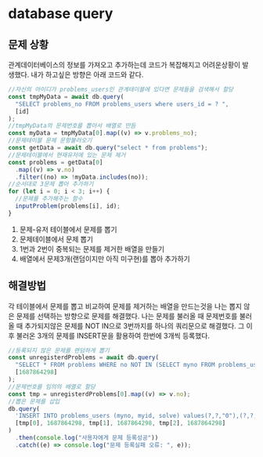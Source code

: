 # database query

## 문제 상황

관계데이터베이스의 정보를 가져오고 추가하는데 코드가 복잡해지고 어려운상황이 발생했다.
내가 하고싶은 방향은 아래 코드와 같다.

```javascript
//자신의 아이디가 problems_users인 관계테이블에 있다면 문제들을 검색해서 할당
const tmpMyData = await db.query(
  "SELECT problems_no FROM problems_users where users_id = ? ",
  [id]
);
//tmpMyData의 문제번호를 뽑아서 배열로 만듬
const myData = tmpMyData[0].map((v) => v.problems_no);
//문제테이블 문제 문항불러오기
const getData = await db.query("select * from problems");
//문제테이블에서 현재유저에 있는 문제 제거
const problems = getData[0]
  .map((v) => v.no)
  .filter((no) => !myData.includes(no));
//순서대로 3문제 뽑아 추가하기
for (let i = 0; i < 3; i++) {
  //문제를 추가해주는 함수
  inputProblem(problems[i], id);
}
```

1. 문제-유저 테이블에서 문제를 뽑기
2. 문제테이블에서 문제 뽑기
3. 1번과 2번이 중복되는 문제를 제거한 배열을 만들기
4. 배열에서 문제3개(랜덤이지만 아직 미구현)를 뽑아 추가하기

## 해결방법

각 테이블에서 문제를 뽑고 비교하여 문제를 제거하는 배열을 만드는것을 나는 뽑지 않은 문제를 선택하는 방향으로 문제를 해결했다.
나는 문제를 불러올 때 문제번호를 불러올 때 추가되지않은 문제를 NOT IN으로 3번까지를 하나의 쿼리문으로 해결했다.
그 이후 불러온 3개의 문제를 INSERT문을 활용하여 한번에 3개씩 등록했다.

```javascript
//등록되지 않은 문제를 랜덤하게 뽑기
const unregisterdProblems = await db.query(
  "SELECT * FROM problems WHERE no NOT IN (SELECT myno FROM problems_users WHERE myid = ?) ORDER BY rand() limit 3",
  [1687864298]
);
//문제번호를 임의의 배열로 할당
const tmp = unregisterdProblems[0].map((v) => v.no);
//뽑은 문제를 삽입
db.query(
  'INSERT INTO problems_users (myno, myid, solve) values(?,?,"0"),(?,?,"0"),(?,?,"0")',
  [tmp[0], 1687864298, tmp[1], 1687864298, tmp[2], 1687864298]
)
  .then(console.log("사용자에게 문제 등록성공"))
  .catch((e) => console.log("문제 등록실패 오류: ", e));
```

